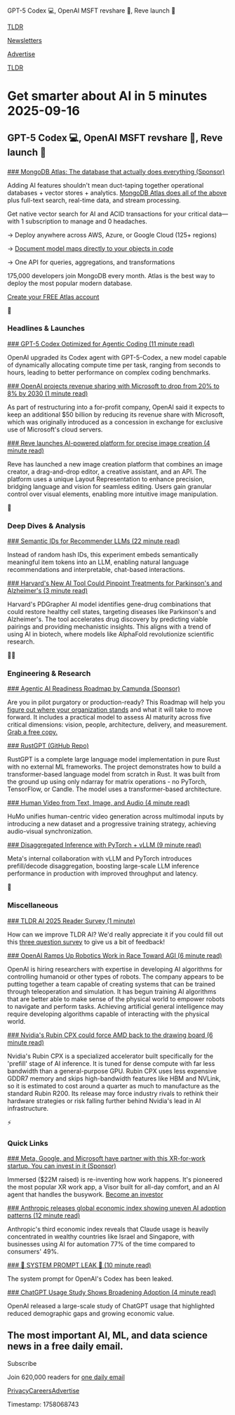 GPT-5 Codex 💻, OpenAI MSFT revshare 🤝, Reve launch 🚀

[TLDR](/)

[Newsletters](/newsletters)

[Advertise](https://advertise.tldr.tech/)

[TLDR](/)

# Get smarter about AI in 5 minutes 2025-09-16

## GPT-5 Codex 💻, OpenAI MSFT revshare 🤝, Reve launch 🚀

### 

[### MongoDB Atlas: The database that actually does everything (Sponsor)](https://www.mongodb.com/cloud/atlas/lp/try3?utm_campaign=newsletter_tldr_pl_evergreen_atlas_sponsored-newsletter-4-tldrAI_prosp_tldr_ww-all_dev_dv-all_eng_leadgen&amp;utm_source=tldr&amp;utm_medium=sponsored-newsletter&amp;utm_content=build-fast)

Adding AI features shouldn't mean duct-taping together operational databases + vector stores + analytics. [MongoDB Atlas does all of the above](https://www.mongodb.com/cloud/atlas/lp/try3?utm_campaign=newsletter_tldr_pl_evergreen_atlas_sponsored-newsletter-4-tldrAI_prosp_tldr_ww-all_dev_dv-all_eng_leadgen&utm_source=tldr&utm_medium=sponsored-newsletter&utm_content=build-fast) plus full-text search, real-time data, and stream processing.

Get native vector search for AI and ACID transactions for your critical data—with 1 subscription to manage and 0 headaches.

→ Deploy anywhere across AWS, Azure, or Google Cloud (125+ regions)

→ [Document model maps directly to your objects in code](https://www.mongodb.com/cloud/atlas/lp/try3?utm_campaign=newsletter_tldr_pl_evergreen_atlas_sponsored-newsletter-4-tldrAI_prosp_tldr_ww-all_dev_dv-all_eng_leadgen&utm_source=tldr&utm_medium=sponsored-newsletter&utm_content=build-fast)

→ One API for queries, aggregations, and transformations

175,000 developers join MongoDB every month. Atlas is the best way to deploy the most popular modern database.

[Create your FREE Atlas account](https://www.mongodb.com/cloud/atlas/lp/try3?utm_campaign=newsletter_tldr_pl_evergreen_atlas_sponsored-newsletter-4-tldrAI_prosp_tldr_ww-all_dev_dv-all_eng_leadgen&utm_source=tldr&utm_medium=sponsored-newsletter&utm_content=build-fast)

🚀

### Headlines & Launches

[### GPT-5 Codex Optimized for Agentic Coding (11 minute read)](https://openai.com/index/introducing-upgrades-to-codex/?utm_source=tldrai)

OpenAI upgraded its Codex agent with GPT-5-Codex, a new model capable of dynamically allocating compute time per task, ranging from seconds to hours, leading to better performance on complex coding benchmarks.

[### OpenAI projects revenue sharing with Microsoft to drop from 20% to 8% by 2030 (1 minute read)](https://www.reuters.com/business/openai-share-8-its-revenue-with-microsoft-partners-information-reports-2025-09-13/?utm_source=tldrai)

As part of restructuring into a for-profit company, OpenAI said it expects to keep an additional $50 billion by reducing its revenue share with Microsoft, which was originally introduced as a concession in exchange for exclusive use of Microsoft's cloud servers.

[### Reve launches AI-powered platform for precise image creation (4 minute read)](https://blog.reve.art/posts/the-new-reve/?utm_source=tldrai)

Reve has launched a new image creation platform that combines an image creator, a drag-and-drop editor, a creative assistant, and an API. The platform uses a unique Layout Representation to enhance precision, bridging language and vision for seamless editing. Users gain granular control over visual elements, enabling more intuitive image manipulation.

🧠

### Deep Dives & Analysis

[### Semantic IDs for Recommender LLMs (22 minute read)](https://eugeneyan.com/writing/semantic-ids/?utm_source=tldrai)

Instead of random hash IDs, this experiment embeds semantically meaningful item tokens into an LLM, enabling natural language recommendations and interpretable, chat-based interactions.

[### Harvard's New AI Tool Could Pinpoint Treatments for Parkinson's and Alzheimer's (3 minute read)](https://decrypt.co/338672/harvard-ai-tool-treatments-parkinsons-alzheimers?utm_source=tldrai)

Harvard's PDGrapher AI model identifies gene-drug combinations that could restore healthy cell states, targeting diseases like Parkinson's and Alzheimer's. The tool accelerates drug discovery by predicting viable pairings and providing mechanistic insights. This aligns with a trend of using AI in biotech, where models like AlphaFold revolutionize scientific research.

👨‍💻

### Engineering & Research

[### Agentic AI Readiness Roadmap by Camunda (Sponsor)](https://page.camunda.com/wp-scaling-ai-readiness-guide?utm_medium=paid_leadgen&amp;utm_source=tldr&amp;utm_campaign=Guide.ScalingAIReadiness.25Q3.EN&amp;utm_content=sept_ai_newsletter)

Are you in pilot purgatory or production-ready? This Roadmap will help you [figure out where your organization stands](https://page.camunda.com/wp-scaling-ai-readiness-guide?utm_medium=paid_leadgen&utm_source=tldr&utm_campaign=Guide.ScalingAIReadiness.25Q3.EN&utm_content=sept_ai_newsletter) and what it will take to move forward. It includes a practical model to assess AI maturity across five critical dimensions: vision, people, architecture, delivery, and measurement. [Grab a free copy.](https://page.camunda.com/wp-scaling-ai-readiness-guide?utm_medium=paid_leadgen&utm_source=tldr&utm_campaign=Guide.ScalingAIReadiness.25Q3.EN&utm_content=sept_ai_newsletter)

[### RustGPT (GitHub Repo)](https://github.com/tekaratzas/RustGPT?utm_source=tldrai)

RustGPT is a complete large language model implementation in pure Rust with no external ML frameworks. The project demonstrates how to build a transformer-based language model from scratch in Rust. It was built from the ground up using only ndarray for matrix operations - no PyTorch, TensorFlow, or Candle. The model uses a transformer-based architecture.

[### Human Video from Text, Image, and Audio (4 minute read)](https://phantom-video.github.io/HuMo/?utm_source=tldrai)

HuMo unifies human-centric video generation across multimodal inputs by introducing a new dataset and a progressive training strategy, achieving audio-visual synchronization.

[### Disaggregated Inference with PyTorch + vLLM (9 minute read)](https://pytorch.org/blog/disaggregated-inference-at-scale-with-pytorch-vllm/?utm_source=tldrai)

Meta's internal collaboration with vLLM and PyTorch introduces prefill/decode disaggregation, boosting large-scale LLM inference performance in production with improved throughput and latency.

🎁

### Miscellaneous

[### TLDR AI 2025 Reader Survey (1 minute)](https://danni763618.typeform.com/to/UglsmiCM?utm_source=tldrai)

How can we improve TLDR AI? We'd really appreciate it if you could fill out this [three question survey](https://danni763618.typeform.com/to/UglsmiCM) to give us a bit of feedback!

[### OpenAI Ramps Up Robotics Work in Race Toward AGI (6 minute read)](https://www.wired.com/story/openai-ramps-up-robotics-work-in-race-toward-agi/?utm_source=tldrai)

OpenAI is hiring researchers with expertise in developing AI algorithms for controlling humanoid or other types of robots. The company appears to be putting together a team capable of creating systems that can be trained through teleoperation and simulation. It has begun training AI algorithms that are better able to make sense of the physical world to empower robots to navigate and perform tasks. Achieving artificial general intelligence may require developing algorithms capable of interacting with the physical world.

[### Nvidia's Rubin CPX could force AMD back to the drawing board (6 minute read)](https://the-decoder.com/nvidias-rubin-cpx-could-force-amd-back-to-the-drawing-board/?utm_source=tldrai)

Nvidia's Rubin CPX is a specialized accelerator built specifically for the 'prefill' stage of AI inference. It is tuned for dense compute with far less bandwidth than a general-purpose GPU. Rubin CPX uses less expensive GDDR7 memory and skips high-bandwidth features like HBM and NVLink, so it is estimated to cost around a quarter as much to manufacture as the standard Rubin R200. Its release may force industry rivals to rethink their hardware strategies or risk falling further behind Nvidia's lead in AI infrastructure.

⚡️

### Quick Links

[### Meta, Google, and Microsoft have partner with this XR-for-work startup. You can invest in it (Sponsor)](https://invest.immersed.com/?utm_source=dmrimmersedlandingpage&amp;utm_medium=partnership000008_&amp;tnames=partnership000008_35532778587)

Immersed ($22M raised) is re-inventing how work happens. It's pioneered the most popular XR work app, a Visor built for all-day comfort, and an AI agent that handles the busywork. [Become an investor](https://invest.immersed.com/?utm_source=dmrimmersedlandingpage&utm_medium=partnership000008_&tnames=partnership000008_35532778587)

[### Anthropic releases global economic index showing uneven AI adoption patterns (12 minute read)](https://www.anthropic.com/research/economic-index-geography?utm_source=tldrai)

Anthropic's third economic index reveals that Claude usage is heavily concentrated in wealthy countries like Israel and Singapore, with businesses using AI for automation 77% of the time compared to consumers' 49%.

[### 🌊 SYSTEM PROMPT LEAK 🌊 (10 minute read)](https://threadreaderapp.com/thread/1967720718134915224.html?utm_source=tldrai)

The system prompt for OpenAI's Codex has been leaked.

[### ChatGPT Usage Study Shows Broadening Adoption (4 minute read)](https://openai.com/index/how-people-are-using-chatgpt/?utm_source=tldrai)

OpenAI released a large-scale study of ChatGPT usage that highlighted reduced demographic gaps and growing economic value.

## The most important AI, ML, and data science news in a free daily email.

Subscribe

Join 620,000 readers for [one daily email](/api/latest/ai)

[Privacy](/privacy)[Careers](https://jobs.ashbyhq.com/tldr.tech)[Advertise](/ai/advertise)

Timestamp: 1758068743
